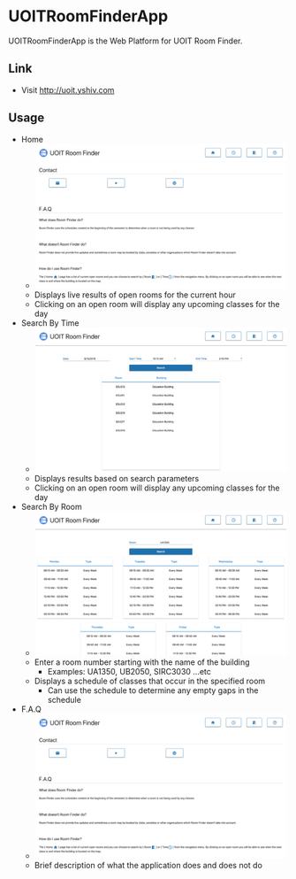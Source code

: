 # UOITRoomFinderApp

UOITRoomFinderApp is the Web Platform for UOIT Room Finder.

## Link
- Visit http://uoit.yshiv.com

## Usage
- Home
  - ![HOME](https://github.com/yenvanio/UOIT-Room-Finder/blob/master/UOIT-Room-Finder-App/src/assets/images/faq.png)
  - Displays live results of open rooms for the current hour
  - Clicking on an open room will display any upcoming classes for the day
- Search By Time
  - ![TIME](https://github.com/yenvanio/UOIT-Room-Finder/blob/master/UOIT-Room-Finder-App/src/assets/images/time.png) 
  - Displays results based on search parameters
  - Clicking on an open room will display any upcoming classes for the day
- Search By Room
  - ![ROOM](https://github.com/yenvanio/UOIT-Room-Finder/blob/master/UOIT-Room-Finder-App/src/assets/images/room.png)
  - Enter a room number starting with the name of the building 
    - Examples: UA1350, UB2050, SIRC3030 ...etc
  - Displays a schedule of classes that occur in the specified room
    - Can use the schedule to determine any empty gaps in the schedule
- F.A.Q
  - ![FAQ](https://github.com/yenvanio/UOIT-Room-Finder/blob/master/UOIT-Room-Finder-App/src/assets/images/faq.png)
  - Brief description of what the application does and does not do
